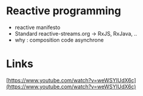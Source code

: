 # Reactive programming

 - reactive manifesto
 - Standard reactive-streams.org -> RxJS, RxJava, ..
 - why : composition code asynchrone

# 

# Links
[https://www.youtube.com/watch?v=weWSYIUdX6c](https://www.youtube.com/watch?v=weWSYIUdX6c)
 
